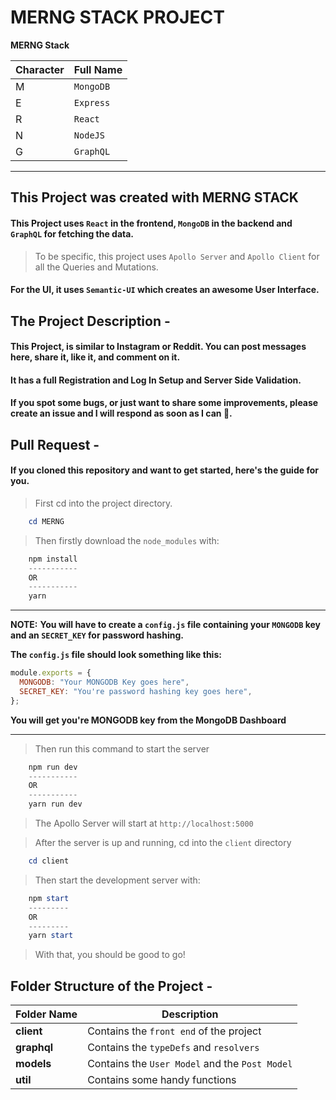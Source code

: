 # MERNG STACK PROJECT

**MERNG Stack**

| Character | Full Name |
| --------- | --------- |
| M         | `MongoDB` |
| E         | `Express` |
| R         | `React`   |
| N         | `NodeJS`  |
| G         | `GraphQL` |

---

## This Project was created with MERNG STACK

#### This Project uses `React` in the frontend, `MongoDB` in the backend and `GraphQL` for fetching the data.

> To be specific, this project uses `Apollo Server` and `Apollo Client` for all the Queries and Mutations.

#### For the UI, it uses `Semantic-UI` which creates an awesome User Interface.

## The Project Description -

#### This Project, is similar to Instagram or Reddit. You can post messages here, share it, like it, and comment on it.

#### It has a full Registration and Log In Setup and Server Side Validation.

#### If you spot some bugs, or just want to share some improvements, please create an issue and I will respond as soon as I can 🙂.

## Pull Request -

#### If you cloned this repository and want to get started, here's the guide for you.

> First cd into the project directory.

```powershell
    cd MERNG
```

> Then firstly download the `node_modules` with:

```powershell
    npm install
    -----------
    OR
    -----------
    yarn
```

---

**NOTE:**
**You will have to create a `config.js` file containing your `MONGODB` key and an `SECRET_KEY` for password hashing.**

**The `config.js` file should look something like this:**

```javascript
module.exports = {
  MONGODB: "Your MONGODB Key goes here",
  SECRET_KEY: "You're password hashing key goes here",
};
```

**You will get you're MONGODB key from the MongoDB Dashboard**

---

> Then run this command to start the server

```powershell
    npm run dev
    -----------
    OR
    -----------
    yarn run dev
```

> The Apollo Server will start at `http://localhost:5000`

> After the server is up and running, cd into the `client` directory

```powershell
    cd client
```

> Then start the development server with:

```powershell
    npm start
    ---------
    OR
    ---------
    yarn start
```

> With that, you should be good to go!

## Folder Structure of the Project -

| Folder Name | Description                                    |
| ----------- | ---------------------------------------------- |
| **client**  | Contains the `front end` of the project        |
| **graphql** | Contains the `typeDefs` and `resolvers`        |
| **models**  | Contains the `User Model` and the `Post Model` |
| **util**    | Contains some handy functions                  |
